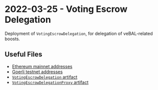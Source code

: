 # 2022-03-25 - Voting Escrow Delegation

Deployment of `VotingEscrowDelegation`, for delegation of veBAL-related boosts.

## Useful Files

- [Ethereum mainnet addresses](./output/mainnet.json)
- [Goerli testnet addresses](./output/goerli.json)
- [`VotingEscrowDelegation` artifact](./artifact/VotingEscrowDelegation.json)
- [`VotingEscrowDelegationProxy` artifact](./artifact/VotingEscrowDelegationProxy.json)
